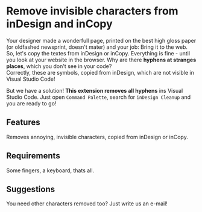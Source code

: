 # Remove invisible characters from inDesign and inCopy

Your designer made a wonderfull page, printed on the best high gloss paper (or oldfashed newsprint, doesn't mater) and your job: Bring it to the web. So, let's copy the textes from inDesign or inCopy. Everything is fine - until you look at your website in the browser. Why are there **hyphens at stranges places**, which you don't see in your code?  
Correctly, these are symbols, copied from inDesign, which are not visible in Visual Studio Code!  
  
But we have a solution! **This extension removes all hyphens** ins Visual Studio Code. Just open `Command Palette`, search for `inDesign Cleanup` and you are ready to go!

## Features

Removes annoying, invisible characters, copied from inDesign or inCopy.

## Requirements

Some fingers, a keyboard, thats all.

## Suggestions

You need other characters removed too? Just write us an e-mail!